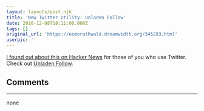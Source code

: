 ```yaml
---
layout: layouts/post.njk
title: 'New Twitter Utility: Unladen Follow'
date: 2010-12-08T18:11:00.000Z
tags: []
original_url: 'https://nemorathwald.dreamwidth.org/345283.html'
userpic: ''
---
```

[I found out about this on Hacker News](http://news.ycombinator.com/item?id=1974220) for those of you who use Twitter. Check out [Unladen Follow](http://www.unladenfollow.com/).

## Comments

---

none
